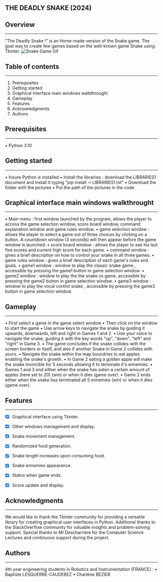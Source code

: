 ## THE DEADLY SNAKE (2024)

## Overview
***
"The Deadly Snake !" is an Home-made version of the Snake game. The goal was to create few games based on the well-known game Snake using Tkinter. 
![Snake Game Gif](https://i.gifer.com/Q2DZ.gif)


## Table of contents
***
1. Prerequisites
2. Getting started
3. Graphical interface main windows walkthrought
4. Gameplay 
5. Features
6. Acknowledgments
7. Authors


## Prerequisites
***
• Python 3.10


## Getting started
***
• Insure Python is installed
• Install the librairies : download the LIBRARIES1 document and install it typing "pip install -r LIBRARIES1.txt" 
• Download the folder with the pictures
• Put the path of the pictures in the code


## Graphical interface main windows walkthrought
***
• Main menu : first window launched by the program, allows the player to access the game selection window, score board window, command explanation window and game rules window.
• game selection window : allows the player to select a game out of three choices by clicking on a button. A countdown window (3 seconds) will then appear before the game window is launched.
• score board window : allows the player to see his last five scores and current high score for each game.
• command window : gives a brief description on how to control your snake in all three games.
• game rules window : gives a brief description of each game's rules and goals.
• game1 window : window to play the classic snake game , accessible by pressing the game1 button in game selection window.
• game2 window : window to play the the snake vs game, accessible by pressing the game2 button in game selection window.
• game3 window : window to play the vocal control snake , accessible by pressing the game3 button in game selection window.


## Gameplay 
***
• First select a game in the game select window
• Then click on the window to start the game
• Use arrow keys to navigate the snake by guiding it upwards, downwards, left and right in Games 1 and 2.
• Use your voice to navigate the snake, guiding it with the key words "up", "down", "left" and "right" in Game 3.
• The game concludes if the snake collides with the screen borders or itself, and also if another Snake in Game 2 collides with yours.
• Navigate the snake within the map boundries to eat apples enabling the snake's growth.
• In Game 2 eating a golden apple will make the snake invincible for 5 seconds allowing it to terminate it's ennemies.
• Games 1 and 3 end either when the snake has eaten a certain amount of apples (here set to 20) (win) or when it dies (game over).
• Game 2 ends either when the snake has terminated all 5 ennemies (win) or when it dies (game over).


## Features
***
- [x] Graphical interface using Tkinter.
- [x] Other windows management and display.
- [x] Snake movement management.
- [x] Randomized food generation.
- [x] Snake length increases upon consuming food.
- [x] Snake ennemies appearance.
- [x] Status when game ends.
- [x] Score update and display.


## Acknowledgments
***
We would like to thank the Tkinter community for providing a versatile library for creating graphical user interfaces in Python.
Additional thanks to the StackOverflow community for valuable insights and problem-solving support.
Special thanks to Mr.Descharrière for the Computer Science Lectures and continuous support during the project.


## Authors
***
4th year engineering students in Robotics and Instrumentation (FRANCE) :
   • Baptiste LESQUERRÉ-CAUDEBEZ
   • Charlène BEZIER
